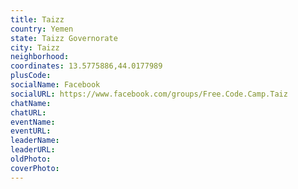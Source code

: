 ```yaml
---
title: Taizz
country: Yemen
state: Taizz Governorate
city: Taizz
neighborhood: 
coordinates: 13.5775886,44.0177989
plusCode:
socialName: Facebook
socialURL: https://www.facebook.com/groups/Free.Code.Camp.Taiz
chatName:
chatURL:
eventName:
eventURL:
leaderName:
leaderURL:
oldPhoto: 
coverPhoto:
---
```


